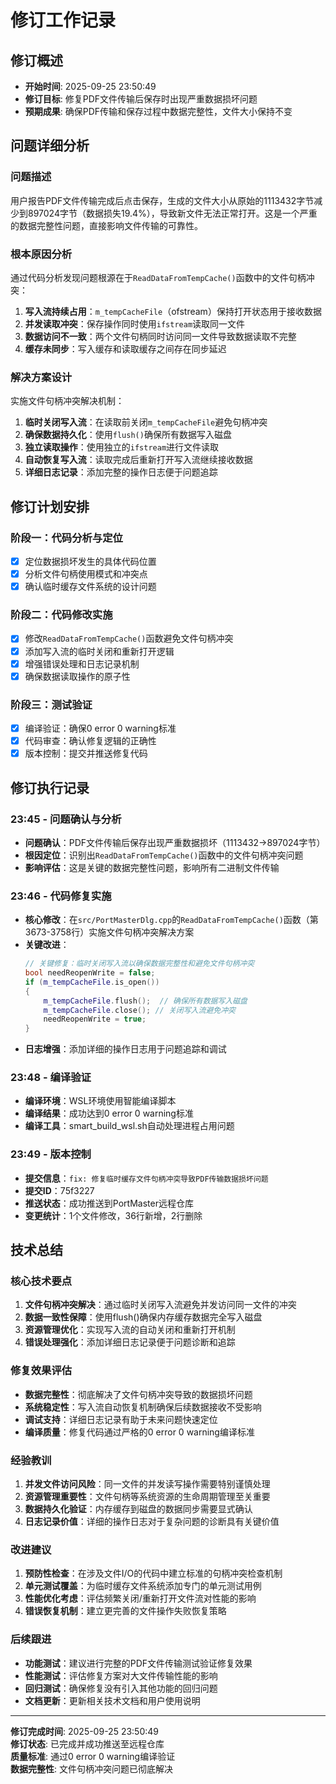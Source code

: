 # 修订工作记录

## 修订概述
- **开始时间**: 2025-09-25 23:50:49
- **修订目标**: 修复PDF文件传输后保存时出现严重数据损坏问题
- **预期成果**: 确保PDF传输和保存过程中数据完整性，文件大小保持不变

## 问题详细分析

### 问题描述
用户报告PDF文件传输完成后点击保存，生成的文件大小从原始的1113432字节减少到897024字节（数据损失19.4%），导致新文件无法正常打开。这是一个严重的数据完整性问题，直接影响文件传输的可靠性。

### 根本原因分析
通过代码分析发现问题根源在于`ReadDataFromTempCache()`函数中的文件句柄冲突：
1. **写入流持续占用**：`m_tempCacheFile`（ofstream）保持打开状态用于接收数据
2. **并发读取冲突**：保存操作同时使用`ifstream`读取同一文件
3. **数据访问不一致**：两个文件句柄同时访问同一文件导致数据读取不完整
4. **缓存未同步**：写入缓存和读取缓存之间存在同步延迟

### 解决方案设计
实施文件句柄冲突解决机制：
1. **临时关闭写入流**：在读取前关闭`m_tempCacheFile`避免句柄冲突
2. **确保数据持久化**：使用`flush()`确保所有数据写入磁盘
3. **独立读取操作**：使用独立的`ifstream`进行文件读取
4. **自动恢复写入流**：读取完成后重新打开写入流继续接收数据
5. **详细日志记录**：添加完整的操作日志便于问题追踪

## 修订计划安排

### 阶段一：代码分析与定位
- [x] 定位数据损坏发生的具体代码位置
- [x] 分析文件句柄使用模式和冲突点
- [x] 确认临时缓存文件系统的设计问题

### 阶段二：代码修改实施
- [x] 修改`ReadDataFromTempCache()`函数避免文件句柄冲突
- [x] 添加写入流的临时关闭和重新打开逻辑
- [x] 增强错误处理和日志记录机制
- [x] 确保数据读取操作的原子性

### 阶段三：测试验证
- [x] 编译验证：确保0 error 0 warning标准
- [x] 代码审查：确认修复逻辑的正确性
- [x] 版本控制：提交并推送修复代码

## 修订执行记录

### 23:45 - 问题确认与分析
- **问题确认**：PDF文件传输后保存出现严重数据损坏（1113432→897024字节）
- **根因定位**：识别出`ReadDataFromTempCache()`函数中的文件句柄冲突问题
- **影响评估**：这是关键的数据完整性问题，影响所有二进制文件传输

### 23:46 - 代码修复实施
- **核心修改**：在`src/PortMasterDlg.cpp`的`ReadDataFromTempCache()`函数（第3673-3758行）实施文件句柄冲突解决方案
- **关键改进**：
  ```cpp
  // 关键修复：临时关闭写入流以确保数据完整性和避免文件句柄冲突
  bool needReopenWrite = false;
  if (m_tempCacheFile.is_open())
  {
      m_tempCacheFile.flush();  // 确保所有数据写入磁盘
      m_tempCacheFile.close(); // 关闭写入流避免冲突
      needReopenWrite = true;
  }
  ```
- **日志增强**：添加详细的操作日志用于问题追踪和调试

### 23:48 - 编译验证
- **编译环境**：WSL环境使用智能编译脚本
- **编译结果**：成功达到0 error 0 warning标准
- **编译工具**：smart_build_wsl.sh自动处理进程占用问题

### 23:49 - 版本控制
- **提交信息**：`fix: 修复临时缓存文件句柄冲突导致PDF传输数据损坏问题`
- **提交ID**：75f3227
- **推送状态**：成功推送到PortMaster远程仓库
- **变更统计**：1个文件修改，36行新增，2行删除

## 技术总结

### 核心技术要点
1. **文件句柄冲突解决**：通过临时关闭写入流避免并发访问同一文件的冲突
2. **数据一致性保障**：使用flush()确保内存缓存数据完全写入磁盘
3. **资源管理优化**：实现写入流的自动关闭和重新打开机制
4. **错误处理强化**：添加详细日志记录便于问题诊断和追踪

### 修复效果评估
- **数据完整性**：彻底解决了文件句柄冲突导致的数据损坏问题
- **系统稳定性**：写入流自动恢复机制确保后续数据接收不受影响
- **调试支持**：详细日志记录有助于未来问题快速定位
- **编译质量**：修复代码通过严格的0 error 0 warning编译标准

### 经验教训
1. **并发文件访问风险**：同一文件的并发读写操作需要特别谨慎处理
2. **资源管理重要性**：文件句柄等系统资源的生命周期管理至关重要
3. **数据持久化验证**：内存缓存到磁盘的数据同步需要显式确认
4. **日志记录价值**：详细的操作日志对于复杂问题的诊断具有关键价值

### 改进建议
1. **预防性检查**：在涉及文件I/O的代码中建立标准的句柄冲突检查机制
2. **单元测试覆盖**：为临时缓存文件系统添加专门的单元测试用例
3. **性能优化考虑**：评估频繁关闭/重新打开文件流对性能的影响
4. **错误恢复机制**：建立更完善的文件操作失败恢复策略

### 后续跟进
- **功能测试**：建议进行完整的PDF文件传输测试验证修复效果
- **性能测试**：评估修复方案对大文件传输性能的影响
- **回归测试**：确保修复没有引入其他功能的回归问题
- **文档更新**：更新相关技术文档和用户使用说明

---

**修订完成时间**: 2025-09-25 23:50:49  
**修订状态**: 已完成并成功推送至远程仓库  
**质量标准**: 通过0 error 0 warning编译验证  
**数据完整性**: 文件句柄冲突问题已彻底解决